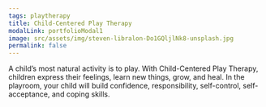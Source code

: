 ```yaml
---
tags: playtherapy
title: Child-Centered Play Therapy
modalLink: portfolioModal1
image: src/assets/img/steven-libralon-Do1GQljlNk8-unsplash.jpg
permalink: false
---
```

A child’s most natural activity is to play. With Child-Centered Play Therapy, children express their feelings, learn
new things, grow, and heal. In the playroom, your child will build confidence, responsibility, self-control,
self-acceptance, and coping skills.
